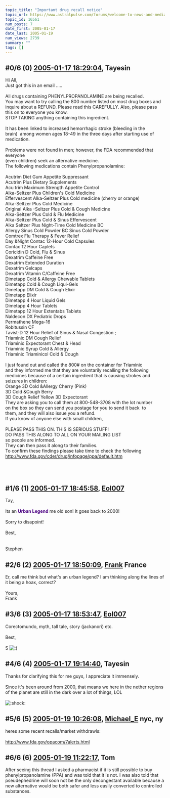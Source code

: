 ```yaml
---
topic_title: "Important drug recall notice"
topic_url: https://www.astralpulse.com/forums/welcome-to-news-and-media!/important-drug-recall-notice
topic_id: 16561
num_posts: 7
date_first: 2005-01-17
date_last: 2005-01-19
num_views: 2739
summary: ""
tags: []
---
```


## \#0/6 (0) [2005-01-17 18:29:04](https://www.astralpulse.com/forums/index.php?msg=143471), Tayesin  ##
<section>
Hi All,
<br>
Just got this in an email .....
<br>
<br>
All drugs containing PHENYLPROPANOLAMINE are being recalled.
<br>
You may want to try calling the 800 number listed on most drug boxes and
<br>
inquire about a REFUND. Please read this CAREFULLY. Also, please pass
<br>
this on to everyone you know.
<br>
STOP TAKING anything containing this ingredient.
<br>
<br>
It has been linked to increased hemorrhagic stroke (bleeding in the
<br>
brain)  among women ages 18-49 in the three days after starting use of medication.
<br>
<br>
Problems were not found in men; however, the FDA recommended that everyone
<br>
(even children) seek an alternative medicine.
<br>
The following medications contain Phenylpropanolamine:
<br>
<br>
Acutrim Diet Gum Appetite Suppressant
<br>
Acutrim Plus Dietary Supplements
<br>
Acu trim Maximum Strength Appetite Control
<br>
Alka-Seltzer Plus Children's Cold Medicine
<br>
Effervescent Alka-Seltzer Plus Cold medicine (cherry or orange)
<br>
Alka-Seltzer Plus Cold Medicine
<br>
Original Alka -Seltzer Plus Cold &amp; Cough Medicine
<br>
Alka-Seltzer Plus Cold &amp; Flu Medicine
<br>
Alka-Seltzer Plus Cold &amp; Sinus Effervescent
<br>
Alka Seltzer Plus Night-Time Cold Medicine BC
<br>
Allergy Sinus Cold Powder BC Sinus Cold Powder
<br>
Comtrex Flu Therapy &amp; Fever Relief
<br>
Day &amp;Night Contac 12-Hour Cold Capsules
<br>
Contac 12 Hour Caplets
<br>
Coricidin D Cold, Flu &amp; Sinus
<br>
Dexatrim Caffeine Free
<br>
Dexatrim Extended Duration
<br>
Dexatrim Gelcaps
<br>
Dexatrim Vitamin C/Caffeine Free
<br>
Dimetapp Cold &amp; Allergy Chewable Tablets
<br>
Dimetapp Cold &amp; Cough Liqui-Gels
<br>
Dimetapp DM Cold &amp; Cough Elixir
<br>
Dimetapp Elixir
<br>
Dimetapp 4 Hour Liquid Gels
<br>
Dimetapp 4 Hour Tablets
<br>
Dimetapp 12 Hour Extentabs Tablets
<br>
Naldecon DX Pediatric Drops
<br>
Permathene Mega-16
<br>
Robitussin CF
<br>
 Tavist-D 12 Hour Relief of Sinus &amp; Nasal Congestion ;
 <br>
  Triaminic DM Cough Relief
  <br>
   Triaminic Expectorant Chest &amp; Head
   <br>
    Triaminic Syrup Cold &amp; Allergy
    <br>
    Triaminic Triaminicol Cold &amp; Cough
    <br>
    <br>
    I just found out and called the 800# on the container for Triaminic
    <br>
    and they informed me that they are voluntarily recalling the following
    <br>
    medicines because of a certain ingredient that is causing strokes and
    <br>
    seizures in children:
    <br>
    Orange 3D Cold &amp;Allergy Cherry (Pink)
    <br>
    3D Cold &amp;Cough Berry
    <br>
    3D Cough Relief Yellow 3D Expectorant
    <br>
    They are asking you to call them at 800-548-3708 with the lot number
    <br>
    on the box so they can send you postage for you to send it back  to
    <br>
    them, and they will also issue you a refund.
    <br>
    If you know of anyone else with small children,
    <br>
    <br>
    PLEASE PASS THIS ON. THIS IS SERIOUS STUFF!
    <br>
    DO PASS THIS ALONG TO ALL ON YOUR MAILING LIST
    <br>
    so people are informed.
    <br>
    They can then pass it along to their families.
    <br>
    To confirm these findings please take time to check the following
    <br>
    <a class="bbc_link" href="http://www.fda.gov/cder/drug/infopage/ppa/default.htm" rel="noopener" target="_blank">
     http://www.fda.gov/cder/drug/infopage/ppa/default.htm
    </a>
   </br>
  </br>
 </br>
</br>
</section>

## \#1/6 (1) [2005-01-17 18:45:58](https://www.astralpulse.com/forums/index.php?msg=143473), [Eol007](https://www.astralpulse.com/forums/profile/?u=1893)  ##
<section>
Tay,
<br>
<br>
Its an
<span class="bbc_color" style="color: indigo;">
 <b>
  Urban Legend
 </b>
</span>
me old son! It goes back to 2000!
<br>
<br>
Sorry to disapoint!
<br>
<br>
Best,
<br>
<br>
<br>
Stephen
</section>

## \#2/6 (2) [2005-01-17 18:50:09](https://www.astralpulse.com/forums/index.php?msg=143474), [Frank](https://www.astralpulse.com/forums/profile/?u=359) France ##
<section>
Er, call me think but what's an urban legend? I am thinking along the lines of it being a hoax, correct?
<br>
<br>
Yours,
<br>
Frank
</section>

## \#3/6 (3) [2005-01-17 18:53:47](https://www.astralpulse.com/forums/index.php?msg=143476), [Eol007](https://www.astralpulse.com/forums/profile/?u=1893)  ##
<section>
Corectomundo, myth, tall tale, story (jackanori) etc.
<br>
<br>
Best,
<br>
<br>
S
<img alt=":)" class="smiley" src="https://www.astralpulse.com/forums/Smileys/fugue/smiley.png" title="Smiley"/>
</section>

## \#4/6 (4) [2005-01-17 19:14:40](https://www.astralpulse.com/forums/index.php?msg=143481), Tayesin  ##
<section>
Thanks for clarifying this for me guys, I appreciate it immensely.
<br>
<br>
Since it's been around from 2000, that means we here in the nether regions of the planet are still in the dark over a lot of things, LOL
<br>
<br>
<img alt=":shock:" class="smiley" src="https://www.astralpulse.com/forums/Smileys/fugue/shocked.png" title="Shocked"/>
</section>

## \#5/6 (5) [2005-01-19 10:26:08](https://www.astralpulse.com/forums/index.php?msg=143710), [Michael_E](https://www.astralpulse.com/forums/profile/?u=2864) nyc, ny ##
<section>
heres some recent recalls/market withdrawls:
<br>
<br>
<a class="bbc_link" href="http://www.fda.gov/opacom/7alerts.html" rel="noopener" target="_blank">
 http://www.fda.gov/opacom/7alerts.html
</a>
</section>

## \#6/6 (6) [2005-01-19 11:22:17](https://www.astralpulse.com/forums/index.php?msg=143723), Tom  ##
<section>
After seeing this thread I asked a pharmacist if it is still possible to buy phenylpropanolamine (PPA) and was told that it is not. I was also told that pseudephedrine will soon not be the only decongestant available because a new alternative would be both safer and less easily converted to controlled substances.
</section>